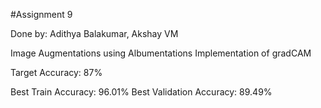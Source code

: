 #Assignment 9 

Done by: Adithya Balakumar, Akshay VM

Image Augmentations using Albumentations
Implementation of gradCAM

Target Accuracy: 87%

Best Train Accuracy: 96.01%
Best Validation Accuracy: 89.49%

